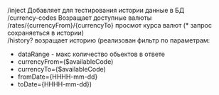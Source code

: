 /inject  Добавляет для тестирования истории данные в БД<br>
/currency-codes Возращает доступные валюты <br>
/rates/{currencyFrom}/{currencyTo} просмот курса валют (* запрос сохраняеться в истории) <br>
/history? возращает историю (реализован фильтр по параметрам:  <br>
 - dataRange - макс количество обьектов в ответе <br>
 - currencyFrom=($availableCode) <br>
 - currencyTo={$availableCode) <br>
 - fromDate={HHHH-mm-dd}<br>
 - toDate={HHHH-mm-dd}) <br>